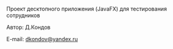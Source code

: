 
Проект десктопного приложения (JavaFX) для тестирования сотрудников

Автор: Д.Кондов

E-mail: dkondov@yandex.ru
